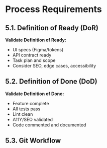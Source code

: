 # Process Requirements

## 5.1. Definition of Ready (DoR)

**Validate Definition of Ready:**

- UI specs (Figma/tokens)
- API contract ready
- Task plan and scope
- Consider SEO, edge cases, accessibility

## 5.2. Definition of Done (DoD)

**Validate Definition of Done:**

- Feature complete
- All tests pass
- Lint clean
- A11Y/SEO validated
- Code commented and documented

## 5.3. Git Workflow
